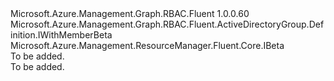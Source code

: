<Type Name="IWithMember" FullName="Microsoft.Azure.Management.Graph.RBAC.Fluent.ActiveDirectoryGroup.Definition.IWithMember">
  <TypeSignature Language="C#" Value="public interface IWithMember : Microsoft.Azure.Management.Graph.RBAC.Fluent.ActiveDirectoryGroup.Definition.IWithMemberBeta, Microsoft.Azure.Management.ResourceManager.Fluent.Core.IBeta" />
  <TypeSignature Language="ILAsm" Value=".class public interface auto ansi abstract IWithMember implements class Microsoft.Azure.Management.Graph.RBAC.Fluent.ActiveDirectoryGroup.Definition.IWithMemberBeta, class Microsoft.Azure.Management.ResourceManager.Fluent.Core.IBeta" />
  <TypeSignature Language="DocId" Value="T:Microsoft.Azure.Management.Graph.RBAC.Fluent.ActiveDirectoryGroup.Definition.IWithMember" />
  <TypeSignature Language="VB.NET" Value="Public Interface IWithMember&#xA;Implements IBeta, IWithMemberBeta" />
  <TypeSignature Language="F#" Value="type IWithMember = interface&#xA;    interface IWithMemberBeta&#xA;    interface IBeta" />
  <AssemblyInfo>
    <AssemblyName>Microsoft.Azure.Management.Graph.RBAC.Fluent</AssemblyName>
    <AssemblyVersion>1.0.0.60</AssemblyVersion>
  </AssemblyInfo>
  <Interfaces>
    <Interface>
      <InterfaceName>Microsoft.Azure.Management.Graph.RBAC.Fluent.ActiveDirectoryGroup.Definition.IWithMemberBeta</InterfaceName>
    </Interface>
    <Interface>
      <InterfaceName>Microsoft.Azure.Management.ResourceManager.Fluent.Core.IBeta</InterfaceName>
    </Interface>
  </Interfaces>
  <Docs>
    <summary>To be added.</summary>
    <remarks>To be added.</remarks>
  </Docs>
  <Members />
</Type>